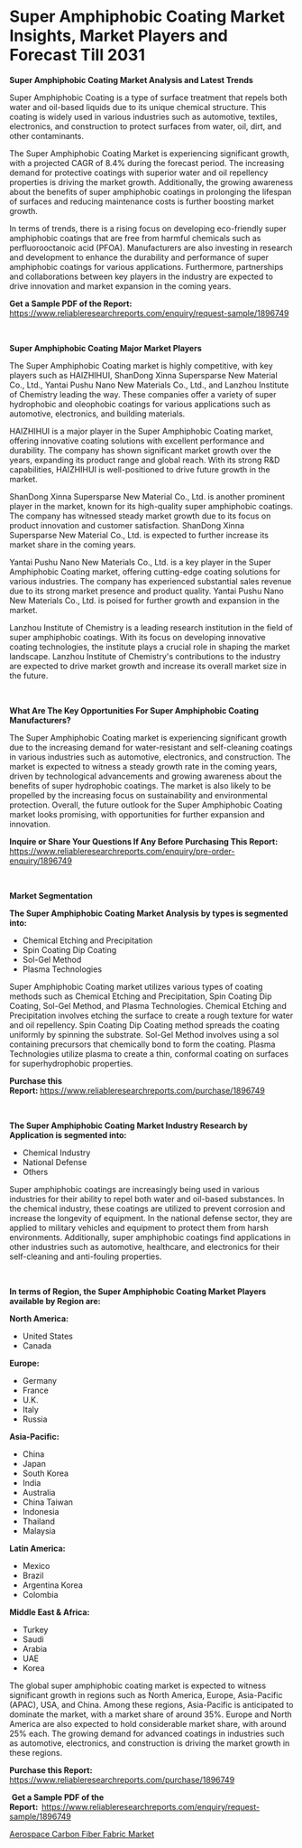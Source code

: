 <p><h1>Super Amphiphobic Coating Market Insights, Market Players and Forecast Till 2031</h1></p><p><strong>Super Amphiphobic Coating Market Analysis and Latest Trends</strong></p>
<p><p>Super Amphiphobic Coating is a type of surface treatment that repels both water and oil-based liquids due to its unique chemical structure. This coating is widely used in various industries such as automotive, textiles, electronics, and construction to protect surfaces from water, oil, dirt, and other contaminants.</p><p>The Super Amphiphobic Coating Market is experiencing significant growth, with a projected CAGR of 8.4% during the forecast period. The increasing demand for protective coatings with superior water and oil repellency properties is driving the market growth. Additionally, the growing awareness about the benefits of super amphiphobic coatings in prolonging the lifespan of surfaces and reducing maintenance costs is further boosting market growth.</p><p>In terms of trends, there is a rising focus on developing eco-friendly super amphiphobic coatings that are free from harmful chemicals such as perfluorooctanoic acid (PFOA). Manufacturers are also investing in research and development to enhance the durability and performance of super amphiphobic coatings for various applications. Furthermore, partnerships and collaborations between key players in the industry are expected to drive innovation and market expansion in the coming years.</p></p>
<p><strong>Get a Sample PDF of the Report:&nbsp;</strong> <a href="https://www.reliableresearchreports.com/enquiry/request-sample/1896749">https://www.reliableresearchreports.com/enquiry/request-sample/1896749</a></p>
<p>&nbsp;</p>
<p><strong>Super Amphiphobic Coating Major Market Players</strong></p>
<p><p>The Super Amphiphobic Coating market is highly competitive, with key players such as HAIZHIHUI, ShanDong Xinna Supersparse New Material Co., Ltd., Yantai Pushu Nano New Materials Co., Ltd., and Lanzhou Institute of Chemistry leading the way. These companies offer a variety of super hydrophobic and oleophobic coatings for various applications such as automotive, electronics, and building materials.</p><p>HAIZHIHUI is a major player in the Super Amphiphobic Coating market, offering innovative coating solutions with excellent performance and durability. The company has shown significant market growth over the years, expanding its product range and global reach. With its strong R&D capabilities, HAIZHIHUI is well-positioned to drive future growth in the market.</p><p>ShanDong Xinna Supersparse New Material Co., Ltd. is another prominent player in the market, known for its high-quality super amphiphobic coatings. The company has witnessed steady market growth due to its focus on product innovation and customer satisfaction. ShanDong Xinna Supersparse New Material Co., Ltd. is expected to further increase its market share in the coming years.</p><p>Yantai Pushu Nano New Materials Co., Ltd. is a key player in the Super Amphiphobic Coating market, offering cutting-edge coating solutions for various industries. The company has experienced substantial sales revenue due to its strong market presence and product quality. Yantai Pushu Nano New Materials Co., Ltd. is poised for further growth and expansion in the market.</p><p>Lanzhou Institute of Chemistry is a leading research institution in the field of super amphiphobic coatings. With its focus on developing innovative coating technologies, the institute plays a crucial role in shaping the market landscape. Lanzhou Institute of Chemistry's contributions to the industry are expected to drive market growth and increase its overall market size in the future.</p></p>
<p>&nbsp;</p>
<p><strong>What Are The Key Opportunities For Super Amphiphobic Coating Manufacturers?</strong></p>
<p><p>The Super Amphiphobic Coating market is experiencing significant growth due to the increasing demand for water-resistant and self-cleaning coatings in various industries such as automotive, electronics, and construction. The market is expected to witness a steady growth rate in the coming years, driven by technological advancements and growing awareness about the benefits of super hydrophobic coatings. The market is also likely to be propelled by the increasing focus on sustainability and environmental protection. Overall, the future outlook for the Super Amphiphobic Coating market looks promising, with opportunities for further expansion and innovation.</p></p>
<p><strong>Inquire or Share Your Questions If Any Before Purchasing This Report:</strong> <a href="https://www.reliableresearchreports.com/enquiry/pre-order-enquiry/1896749">https://www.reliableresearchreports.com/enquiry/pre-order-enquiry/1896749</a></p>
<p>&nbsp;</p>
<p><strong>Market Segmentation</strong></p>
<p><strong>The Super Amphiphobic Coating Market Analysis by types is segmented into:</strong></p>
<p><ul><li>Chemical Etching and Precipitation</li><li>Spin Coating Dip Coating</li><li>Sol-Gel Method</li><li>Plasma Technologies</li></ul></p>
<p><p>Super Amphiphobic Coating market utilizes various types of coating methods such as Chemical Etching and Precipitation, Spin Coating Dip Coating, Sol-Gel Method, and Plasma Technologies. Chemical Etching and Precipitation involves etching the surface to create a rough texture for water and oil repellency. Spin Coating Dip Coating method spreads the coating uniformly by spinning the substrate. Sol-Gel Method involves using a sol containing precursors that chemically bond to form the coating. Plasma Technologies utilize plasma to create a thin, conformal coating on surfaces for superhydrophobic properties.</p></p>
<p><strong>Purchase this Report:&nbsp;</strong><a href="https://www.reliableresearchreports.com/purchase/1896749">https://www.reliableresearchreports.com/purchase/1896749</a></p>
<p>&nbsp;</p>
<p><strong>The Super Amphiphobic Coating Market Industry Research by Application is segmented into:</strong></p>
<p><ul><li>Chemical Industry</li><li>National Defense</li><li>Others</li></ul></p>
<p><p>Super amphiphobic coatings are increasingly being used in various industries for their ability to repel both water and oil-based substances. In the chemical industry, these coatings are utilized to prevent corrosion and increase the longevity of equipment. In the national defense sector, they are applied to military vehicles and equipment to protect them from harsh environments. Additionally, super amphiphobic coatings find applications in other industries such as automotive, healthcare, and electronics for their self-cleaning and anti-fouling properties.</p></p>
<p>&nbsp;</p>
<p><strong>In terms of Region, the Super Amphiphobic Coating Market Players available by Region are:</strong></p>
<p>
    <p> <strong> North America: </strong>
        <ul>
            <li>United States</li>
            <li>Canada</li>
        </ul>
        </p> 
    <p> <strong> Europe: </strong>
        <ul>
            <li>Germany</li>
            <li>France</li>
            <li>U.K.</li>
            <li>Italy</li>
            <li>Russia</li>
        </ul>
        </p> 
    <p> <strong> Asia-Pacific: </strong>
        <ul>
            <li>China</li>
            <li>Japan</li>
            <li>South Korea</li>
            <li>India</li>
            <li>Australia</li>
            <li>China Taiwan</li>
            <li>Indonesia</li>
            <li>Thailand</li>
            <li>Malaysia</li>
        </ul>
        </p> 
    <p> <strong> Latin America: </strong>
        <ul>
            <li>Mexico</li>
            <li>Brazil</li>
            <li>Argentina Korea</li>
            <li>Colombia</li>
        </ul>
        </p> 
    <p> <strong> Middle East & Africa: </strong>
        <ul>
            <li>Turkey</li>
            <li>Saudi</li>
            <li>Arabia</li>
            <li>UAE</li>
            <li>Korea</li>
        </ul>
    </p>
    </p>
<p><p>The global super amphiphobic coating market is expected to witness significant growth in regions such as North America, Europe, Asia-Pacific (APAC), USA, and China. Among these regions, Asia-Pacific is anticipated to dominate the market, with a market share of around 35%. Europe and North America are also expected to hold considerable market share, with around 25% each. The growing demand for advanced coatings in industries such as automotive, electronics, and construction is driving the market growth in these regions.</p></p>
<p><strong>Purchase this Report: </strong><a href="https://www.reliableresearchreports.com/purchase/1896749">https://www.reliableresearchreports.com/purchase/1896749</a></p>
<p>&nbsp;<strong>Get a Sample PDF of the Report:&nbsp;&nbsp;</strong><a href="https://www.reliableresearchreports.com/enquiry/request-sample/1896749">https://www.reliableresearchreports.com/enquiry/request-sample/1896749</a></p>
<p><strong></strong></p>
<p><p><a href="https://invited-way-688.notion.site/Aerospace-Carbon-Fiber-Fabric-Market-Size-Share-Trends-Analysis-Report-By-Material-By-Type-By-E-c85142057507434799a5eaab6afa7411">Aerospace Carbon Fiber Fabric Market</a></p></p>